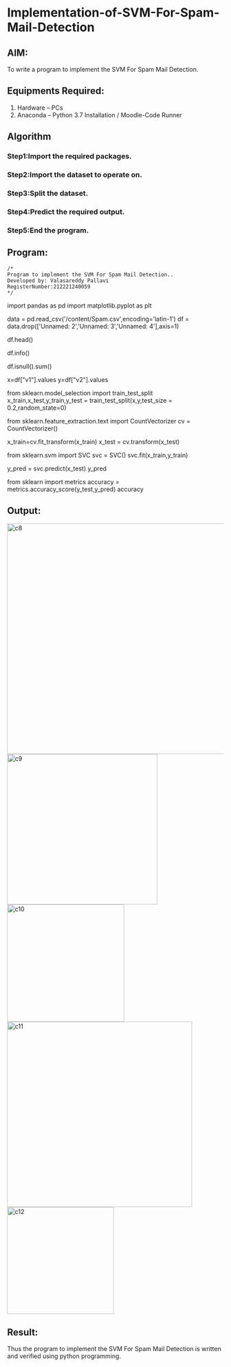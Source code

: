 # Implementation-of-SVM-For-Spam-Mail-Detection

## AIM:
To write a program to implement the SVM For Spam Mail Detection.

## Equipments Required:
1. Hardware – PCs
2. Anaconda – Python 3.7 Installation / Moodle-Code Runner

## Algorithm
### Step1:Import the required packages.
### Step2:Import the dataset to operate on.
### Step3:Split the dataset.
### Step4:Predict the required output.
### Step5:End the program.

## Program:
```
/*
Program to implement the SVM For Spam Mail Detection..
Developed by: Valasareddy Pallavi
RegisterNumber:212221240059  
*/
```
import pandas as pd
import matplotlib.pyplot as plt

data = pd.read_csv('/content/Spam.csv',encoding='latin-1')
df = data.drop(['Unnamed: 2','Unnamed: 3','Unnamed: 4'],axis=1)

df.head()

df.info()

df.isnull().sum()

x=df["v1"].values
y=df["v2"].values

from sklearn.model_selection import train_test_split
x_train,x_test,y_train,y_test = train_test_split(x,y,test_size = 0.2,random_state=0)

from sklearn.feature_extraction.text import CountVectorizer
cv = CountVectorizer()

x_train=cv.fit_transform(x_train)
x_test = cv.transform(x_test)

from sklearn.svm import SVC
svc = SVC()
svc.fit(x_train,y_train)

y_pred = svc.predict(x_test)
y_pred

from sklearn import metrics
accuracy = metrics.accuracy_score(y_test,y_pred)
accuracy

## Output:
<img width="535" alt="c8" src="https://user-images.githubusercontent.com/94294872/174632568-fdfbf874-de8b-4c2c-a9ea-b78fdc31226c.png">

<img width="349" alt="c9" src="https://user-images.githubusercontent.com/94294872/174632653-2bf7de18-e39b-4822-ba60-04450052e770.png">

<img width="272" alt="c10" src="https://user-images.githubusercontent.com/94294872/174632696-8f6e88bf-b608-407f-be13-e8b1029a4390.png">

<img width="430" alt="c11" src="https://user-images.githubusercontent.com/94294872/174632736-5a20b040-6830-4175-a00c-62ca23705120.png">

<img width="248" alt="c12" src="https://user-images.githubusercontent.com/94294872/174632765-e0b3ad90-d560-4b70-81e2-0ae04719311b.png">


## Result:
Thus the program to implement the SVM For Spam Mail Detection is written and verified using python programming.

